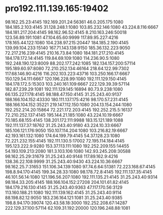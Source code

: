 # pro192.111.139.165:19402
98.162.25.23:4145
192.169.201.24:56361
46.0.205.175:1080
184.185.2.103:4145
31.128.248.1:1080
103.85.232.146:1080
43.224.8.116:6667
184.181.217.204:4145
98.162.96.52:4145
8.210.163.246:50018
123.56.89.191:1081
47.104.65.60:9999
117.89.95.227:4216
178.165.44.122:1080
104.238.97.215:20447
184.185.2.190:4145
139.99.104.233:15140
167.71.143.138:9150
185.36.132.223:9050
72.217.216.239:4145
210.16.73.84:1080
184.181.217.210:4145
184.178.172.14:4145
119.84.69.109:1080
114.236.90.5:1080
192.248.190.123:8009
88.202.177.242:1085
182.134.157.200:57114
195.189.60.97:8080
72.210.252.134:46164
218.64.122.99:7302
117.68.146.90:4216
116.202.103.223:43716
103.250.166.17:6667
150.129.54.111:6667
120.196.228.99:1080
192.111.129.150:4145
184.178.172.5:15303
103.240.161.109:6667
222.129.39.39:57114
182.87.239.29:1081
192.111.129.145:16894
80.73.9.238:1080
66.135.227.178:4145
98.188.47.150:4145
31.25.243.40:9137
188.166.104.152:43330
180.111.137.175:4216
98.170.57.231:4145
188.166.104.152:35221
219.147.112.150:1080
204.13.154.244:1080
192.252.214.20:15864
72.221.172.203:4145
192.252.215.5:16137
72.210.252.137:4145
195.144.21.185:1080
43.224.10.19:6667
70.185.68.155:4145
138.201.172.111:9988
183.15.121.189:1088
192.111.137.37:18762
31.25.243.40:9180
43.224.10.33:6667
185.106.121.176:9050
150.107.114.204:1080
103.216.82.19:6667
42.193.161.132:1080
174.64.199.79:4145
54.37.128.23:1080
72.221.232.155:4145
192.111.130.5:17002
72.195.114.184:4145
195.123.222.9:9280
153.37.113.111:1080
192.252.209.155:14455
54.193.109.213:2080
181.3.103.106:1080
142.93.245.208:30588
98.162.25.29:31679
31.25.243.40:9148
117.89.162.9:4216
138.36.22.108:9999
31.25.243.40:9430
43.224.10.36:6667
98.162.25.7:31653
151.106.34.139:1080
97.74.6.64:51381
72.223.168.67:4145
198.8.94.170:4145
199.34.28.33:1080
98.178.72.8:4145
192.111.137.35:4145
46.101.56.14:1080
121.196.56.207:1080
192.111.135.21:4145
31.25.243.40:9314
98.184.33.205:4145
188.166.104.152:27208
204.101.61.82:4145
184.179.216.130:4145
31.25.243.40:9363
47.117.170.56:3129
113.160.188.21:1080
192.111.139.162:4145
31.25.243.40:9114
88.198.82.12:9050
183.236.164.121:1081
31.25.243.40:9385
198.8.94.170:39074
120.43.58.18:3000
192.252.208.67:14287
222.129.37.100:57114
62.109.31.192:20000
120.196.248.88:1081
